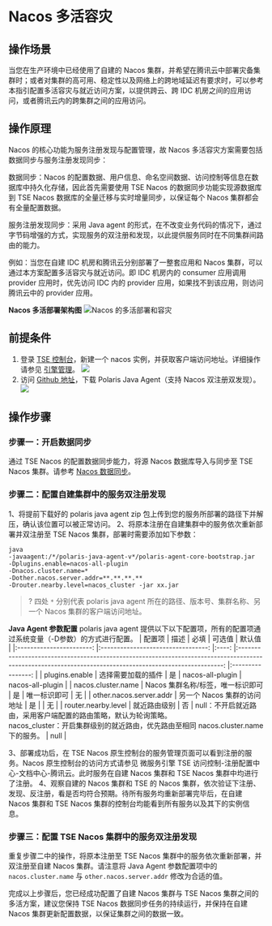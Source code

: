 # Nacos 多活容灾

## 操作场景
当您在生产环境中已经使用了自建的 Nacos 集群，并希望在腾讯云中部署灾备集群时；或者对集群的高可用、稳定性以及网络上的跨地域延迟有要求时，可以参考本指引配置多活容灾与就近访问方案，以提供跨云、跨 IDC 机房之间的应用访问，或者腾讯云内的跨集群之间的应用访问。

## 操作原理
Nacos 的核心功能为服务注册发现与配置管理，故 Nacos 多活容灾方案需要包括数据同步与服务注册发现同步：

数据同步：Nacos 的配置数据、用户信息、命名空间数据、访问控制等信息在数据库中持久化存储，因此首先需要使用 TSE Nacos 的数据同步功能实现源数据库到 TSE Nacos 数据库的全量迁移与实时增量同步，以保证每个 Nacos 集群都会有全量配置数据。

服务注册发现同步：采用 Java agent 的形式，在不改变业务代码的情况下，通过字节码增强的方式，实现服务的双注册和发现，以此提供服务同时在不同集群间路由的能力。

例如：当您在自建 IDC 机房和腾讯云分别部署了一整套应用和 Nacos 集群，可以通过本方案配置多活容灾与就近访问。即 IDC 机房内的 consumer 应用调用 provider 应用时，优先访问 IDC 内的 provider 应用，如果找不到该应用，则访问腾讯云中的 provider 应用。

**Nacos 多活部署架构图**
![Nacos 的多活部署和容灾](https://qcloudimg.tencent-cloud.cn/raw/8664ffc1a2bb01c813ceef59fd22f680.png)


## 前提条件
1. 登录 [TSE 控制台](https://console.cloud.tencent.com/tse)，新建一个 nacos 实例，并获取客户端访问地址。详细操作请参见 [引擎管理](https://cloud.tencent.com/document/product/1364/63997)。
![](https://qcloudimg.tencent-cloud.cn/raw/343ea18a5103e2a7529e1dcc74426d67.png)
2. 访问 [Github 地址](https://github.com/polarismesh/polaris-java-agent/releases)，下载 Polaris Java Agent（支持 Nacos 双注册双发现）。
![](https://qcloudimg.tencent-cloud.cn/raw/53bb8ef2c64e23114e0b86d1c5eb2f35.png)

## 操作步骤
### 步骤一：开启数据同步
通过 TSE Nacos 的配置数据同步能力，将源 Nacos 数据库导入与同步至 TSE Nacos 集群。请参考 [Nacos 数据同步](https://cloud.tencent.com/document/product/1364/84650)。

### 步骤二：配置自建集群中的服务双注册发现
1、将提前下载好的 polaris java agent zip 包上传到您的服务所部署的路径下并解压，确认该位置可以被正常访问。
2、将原本注册在自建集群中的服务依次重新部署并双注册至 TSE Nacos 集群，部署时需要添加如下参数：
```
java   
-javaagent:/*/polaris-java-agent-v*/polaris-agent-core-bootstrap.jar   
-Dplugins.enable=nacos-all-plugin   
-Dnacos.cluster.name=*   
-Dother.nacos.server.addr=**.**.**.**   
-Drouter.nearby.level=nacos_cluster -jar xx.jar
```
>? 四处 `*` 分别代表 polaris java agent 所在的路径、版本号、集群名称、另一个 Nacos 集群的客户端访问地址。

**Java Agent 参数配置**
polaris java agent 提供以下以下配置项，所有的配置项通过系统变量（-D参数）的方式进行配置。
|          配置项         	|                描述               	| 必填 	|                                                                          可选值                                                                         	|      默认值      	|
|:-----------------------:	|:---------------------------------:	|:----:	|:-------------------------------------------------------------------------------------------------------------------------------------------------------:	|:----------------:	|
| plugins.enable          	| 选择需要加载的插件                	| 是   	| nacos-all-plugin                                                                                                                                        	| nacos-all-plugin 	|
| nacos.cluster.name      	| Nacos 集群名称/标签，唯一标识即可 	| 是   	| 唯一标识即可                                                                                                                                            	| 无               	|
| other.nacos.server.addr 	| 另一个 Nacos 集群的访问地址       	| 是   	|                                                                                                                                                         	| 无               	|
| router.nearby.level     	| 就近路由级别                      	| 否   	| null：不开启就近路由，采用客户端配置的路由策略，默认为轮询策略。<br>nacos_cluster：开启集群级别的就近路由，优先路由至相同 nacos.cluster.name 下的服务。 	| null             	|

3、部署成功后，在 TSE Nacos 原生控制台的服务管理页面可以看到注册的服务。Nacos 原生控制台的访问方式请参见 微服务引擎 TSE 访问控制-注册配置中心-文档中心-腾讯云。此时服务在自建 Nacos 集群和 TSE Nacos 集群中均进行了注册。
4、观察自建的 Nacos 集群和 TSE 的 Nacos 集群，依次验证下注册、发现、反注册，看是否均符合预期。待所有服务均重新部署完毕后，在自建 Nacos 集群和 TSE Nacos 集群的控制台均能看到所有服务以及其下的实例信息。

### 步骤三：配置 TSE Nacos 集群中的服务双注册发现
重复步骤二中的操作，将原本注册至 TSE Nacos 集群中的服务依次重新部署，并双注册至自建 Nacos 集群。请注意将 Java Agent 参数配置项中的 `nacos.cluster.name` 与 `other.nacos.server.addr` 修改为合适的值。

完成以上步骤后，您已经成功配置了自建 Nacos 集群与 TSE Nacos 集群之间的多活方案，建议您保持 TSE Nacos 数据同步任务的持续运行，并保持在自建 Nacos 集群更新配置数据，以保证集群之间的数据一致。

